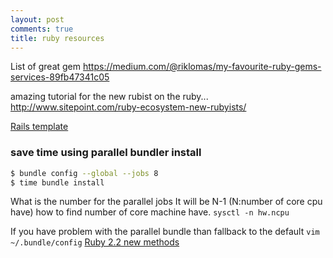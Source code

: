```yaml
---
layout: post
comments: true
title: ruby resources
---
```

List of great gem 
https://medium.com/@riklomas/my-favourite-ruby-gems-services-89fb47341c05

amazing tutorial for the new rubist on the ruby...
http://www.sitepoint.com/ruby-ecosystem-new-rubyists/

[Rails template](http://stackoverflow.com/questions/11390512/new-to-rails-which-one-do-you-suggest-and-why-erb-haml-or-slim)

### save time using parallel bundler install 
```sh
$ bundle config --global --jobs 8
$ time bundle install
```
What is the number for the parallel jobs 
It will be N-1 (N:number of core cpu have)
how to find number of core machine have.
`sysctl -n hw.ncpu`

If you have problem with the parallel bundle than fallback to the default
`vim ~/.bundle/config`
[Ruby 2.2 new methods](http://www.sitepoint.com/new-methods-ruby-2-2/)
